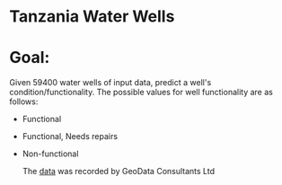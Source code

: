 # Tanzania Water Wells

# Goal:
Given 59400 water wells of input data, predict a well's condition/functionality. The possible values for well functionality are as follows:
- Functional
- Functional, Needs repairs
- Non-functional




  The [data](https://www.drivendata.org/competitions/7/pump-it-up-data-mining-the-water-table/data/) was recorded by GeoData Consultants Ltd
